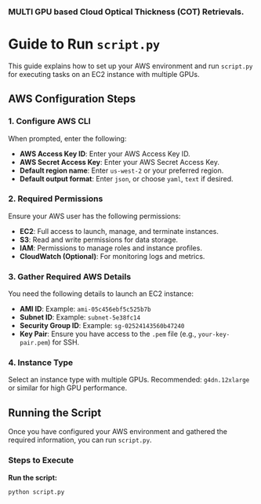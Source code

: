 ### MULTI GPU based Cloud Optical Thickness (COT) Retrievals.

# Guide to Run `script.py`

This guide explains how to set up your AWS environment and run `script.py` for executing tasks on an EC2 instance with multiple GPUs.

## AWS Configuration Steps

### 1. Configure AWS CLI

When prompted, enter the following:

- **AWS Access Key ID**: Enter your AWS Access Key ID.
- **AWS Secret Access Key**: Enter your AWS Secret Access Key.
- **Default region name**: Enter `us-west-2` or your preferred region.
- **Default output format**: Enter `json`, or choose `yaml`, `text` if desired.

### 2. Required Permissions

Ensure your AWS user has the following permissions:

- **EC2**: Full access to launch, manage, and terminate instances.
- **S3**: Read and write permissions for data storage.
- **IAM**: Permissions to manage roles and instance profiles.
- **CloudWatch (Optional)**: For monitoring logs and metrics.

### 3. Gather Required AWS Details

You need the following details to launch an EC2 instance:

- **AMI ID**: Example: `ami-05c456ebf5c525b7b`
- **Subnet ID**: Example: `subnet-5e38fc14`
- **Security Group ID**: Example: `sg-02524143560b47240`
- **Key Pair**: Ensure you have access to the `.pem` file (e.g., `your-key-pair.pem`) for SSH.

### 4. Instance Type

Select an instance type with multiple GPUs. Recommended: `g4dn.12xlarge` or similar for high GPU performance.

## Running the Script

Once you have configured your AWS environment and gathered the required information, you can run `script.py`.

### Steps to Execute

**Run the script:**

```python script.py```
